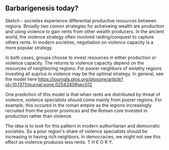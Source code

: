 ## Barbarigenesis today?

Sketch - societies experience differential productive resources between regions. Broadly two comon strategies for acheiveing wealth are production and using violence to gain rents from other wealth producers. In the ancient world, the violence strategy often involved raiding/conquest to capture others rents. In modern societies, negotiation on violence capacity is a more popular strategy.

In both cases, groups choose to invest resources in either production or violence capacity. The returns to violence capacity depend on the resources of neighboring regions. For poorer neighbors of welathy regions investing all suprlus in violence may be the optimal strategy. In general, see the model here https://journals.plos.org/plosone/article?id=10.1371/journal.pone.0254240#sec012

One prediction of this model is that when rents are distributed by threat of violence, violence specialists should come mainly from poorer regions. For example, this occured in the roman empire as the legions increasingly recruited from the poorer provinces and the Roman core invested in production rather than violence.

The idea is to look for this pattern in modern authoritarian and democratic societies. So a poor region's share of violence specialists should be increasing in having rich neighbors. In democracies, we might not see this effect as violence produces less rents. T H E O R Y.
